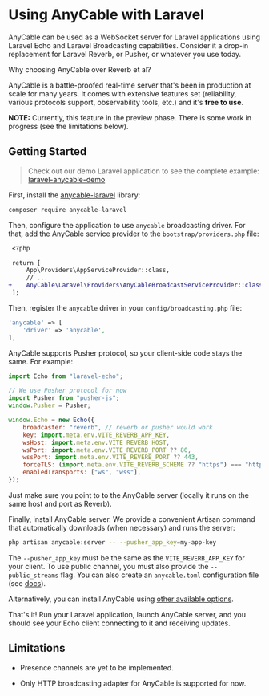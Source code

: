 # Using AnyCable with Laravel

<p class="preview-badge-header"></p>

AnyCable can be used as a WebSocket server for Laravel applications using Laravel Echo and Laravel Broadcasting capabilities. Consider it a drop-in replacement for Laravel Reverb, or Pusher, or whatever you use today.

Why choosing AnyCable over Reverb et al?

AnyCable is a battle-proofed real-time server that's been in production at scale for many years. It comes with extensive features set (reliability, various protocols support, observability tools, etc.) and it's **free to use**.

**NOTE:** Currently, this feature in the preview phase. There is some work in progress (see the limitations below).

## Getting Started

> Check out our demo Laravel application to see the complete example: [laravel-anycable-demo][]

First, install the [anycable-laravel][] library:

```sh
composer require anycable-laravel
```

Then, configure the application to use `anycable` broadcasting driver. For that, add the AnyCable service provider to the `bootstrap/providers.php` file:

```diff
 <?php

 return [
     App\Providers\AppServiceProvider::class,
     // ...
+    AnyCable\Laravel\Providers\AnyCableBroadcastServiceProvider::class,
 ];
```

Then, register the `anycable` driver in your `config/broadcasting.php` file:

```php
'anycable' => [
    'driver' => 'anycable',
],
```

AnyCable supports Pusher protocol, so your client-side code stays the same. For example:

```js
import Echo from "laravel-echo";

// We use Pusher protocol for now
import Pusher from "pusher-js";
window.Pusher = Pusher;

window.Echo = new Echo({
    broadcaster: "reverb", // reverb or pusher would work
    key: import.meta.env.VITE_REVERB_APP_KEY,
    wsHost: import.meta.env.VITE_REVERB_HOST,
    wsPort: import.meta.env.VITE_REVERB_PORT ?? 80,
    wssPort: import.meta.env.VITE_REVERB_PORT ?? 443,
    forceTLS: (import.meta.env.VITE_REVERB_SCHEME ?? "https") === "https",
    enabledTransports: ["ws", "wss"],
});
```

Just make sure you point to to the AnyCable server (locally it runs on the same host and port as Reverb).

Finally, install AnyCable server. We provide a convenient Artisan command that automatically downloads (when necessary) and runs the server:

```sh
php artisan anycable:server -- --pusher_app_key=my-app-key
```

The `--pusher_app_key` must be the same as the `VITE_REVERB_APP_KEY` for your client.
To use public channel, you must also provide the `--public_streams` flag. You can also create an `anycable.toml` configuration file (see [docs](/anycable-go/configuration?id=configuration-files)).

Alternatively, you can install AnyCable using [other available options](/anycable-go/getting_started?id=installation).

That's it! Run your Laravel application, launch AnyCable server, and you should see your Echo client connecting to it and receiving updates.

## Limitations

- Presence channels are yet to be implemented.

- Only HTTP broadcasting adapter for AnyCable is supported for now.

[anycable-laravel]: https://github.com/anycable/anycable-laravel
[laravel-anycable-demo]: https://github.com/anycable/laravel-anycable-demo
